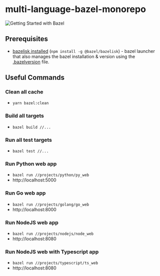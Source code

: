 # multi-language-bazel-monorepo

![Getting Started with Bazel](https://user-images.githubusercontent.com/17026751/147872728-cba68987-9a5c-4cb6-9777-47c51efc4c75.png)

## Prerequisites

- [bazelisk installed](https://github.com/bazelbuild/bazelisk) (`npm install -g @bazel/bazelisk`) - bazel launcher that also manages the bazel installation & version using the [.bazelversion](./.bazelversion) file.

## Useful Commands

### Clean all cache
- `yarn bazel:clean`

### Build all targets

- `bazel build //...`

### Run all test targets

- `bazel test //...`

### Run Python web app

- `bazel run //projects/python/py_web`
- http://localhost:5000

### Run Go web app

- `bazel run //projects/golang/go_web`
- http://localhost:8000

### Run NodeJS web app

- `bazel run //projects/nodejs/node_web`
- http://localhost:8080

### Run NodeJS web with Typescript app

- `bazel run //projects/typescript/ts_web`
- http://localhost:8080
